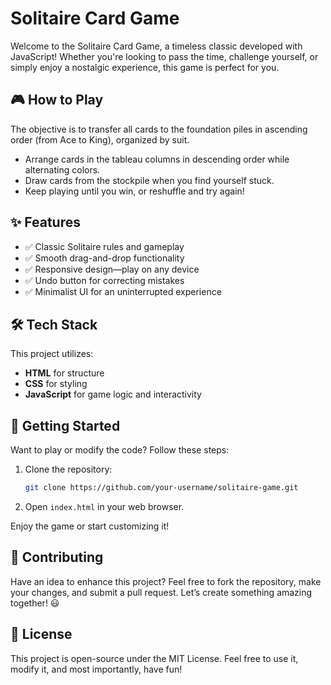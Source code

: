 # Solitaire Card Game

Welcome to the Solitaire Card Game, a timeless classic developed with JavaScript! Whether you're looking to pass the time, challenge yourself, or simply enjoy a nostalgic experience, this game is perfect for you.

## 🎮 How to Play

The objective is to transfer all cards to the foundation piles in ascending order (from Ace to King), organized by suit.

- Arrange cards in the tableau columns in descending order while alternating colors.
- Draw cards from the stockpile when you find yourself stuck.
- Keep playing until you win, or reshuffle and try again!

## ✨ Features

- ✅ Classic Solitaire rules and gameplay
- ✅ Smooth drag-and-drop functionality
- ✅ Responsive design—play on any device
- ✅ Undo button for correcting mistakes
- ✅ Minimalist UI for an uninterrupted experience

## 🛠 Tech Stack

This project utilizes:

- **HTML** for structure
- **CSS** for styling
- **JavaScript** for game logic and interactivity

## 🚀 Getting Started

Want to play or modify the code? Follow these steps:

1. Clone the repository:
   ```bash
   git clone https://github.com/your-username/solitaire-game.git
   ```
2. Open `index.html` in your web browser.

Enjoy the game or start customizing it!

## 🤝 Contributing

Have an idea to enhance this project? Feel free to fork the repository, make your changes, and submit a pull request. Let’s create something amazing together! 😃

## 📜 License

This project is open-source under the MIT License. Feel free to use it, modify it, and most importantly, have fun!
